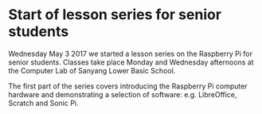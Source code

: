# Start of lesson series for senior students

Wednesday May 3 2017 we started a lesson series on the Raspberry Pi for senior students.
Classes take place Monday and Wednesday afternoons at the Computer Lab of Sanyang Lower Basic School.

The first part of the series covers introducing the Raspberry Pi computer hardware and demonstrating a selection of software:
e.g. LibreOffice, Scratch and Sonic Pi.
